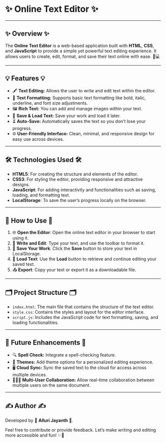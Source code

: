 # ✨ Online Text Editor ✨

---

## ✨ Overview ✨  
The **Online Text Editor** is a web-based application built with **HTML**, **CSS**, and **JavaScript** to provide a simple yet powerful text editing experience. It allows users to create, edit, format, and save their text online with ease. 📝💻

---

## 💡 Features 💡  
- 🖋️ **Text Editing:** Allows the user to write and edit text within the editor.
- 🎨 **Text Formatting:** Supports basic text formatting like bold, italic, underline, and font size adjustments.
- 🖼️ **Rich Text:** You can add and manage images within your text.
- 📑 **Save & Load Text:** Save your work and load it later.
- ⏳ **Auto-Save:** Automatically saves the text so you don’t lose your progress.
- 🌐 **User-Friendly Interface:** Clean, minimal, and responsive design for easy use across devices.

---

## 🛠️ Technologies Used 🛠️  
- **HTML5**: For creating the structure and elements of the editor.  
- **CSS3**: For styling the editor, providing responsive and attractive designs.  
- **JavaScript**: For adding interactivity and functionalities such as saving, loading, and formatting text.  
- **LocalStorage**: To save the user’s progress locally on the browser.

---

## 🎉 How to Use 🎉  
1. 🌐 **Open the Editor**: Open the online text editor in your browser to start using it.  
2. 📝 **Write and Edit**: Type your text, and use the toolbar to format it.  
3. 💾 **Save Your Work**: Click the **Save** button to store your text in LocalStorage.  
4. 📂 **Load Text**: Use the **Load** button to retrieve and continue editing your saved text.  
5. 📤 **Export**: Copy your text or export it as a downloadable file.

---

## 🗂️ Project Structure 🗂️  
- `index.html`: The main file that contains the structure of the text editor.  
- `style.css`: Contains the styles and layout for the editor interface.  
- `script.js`: Includes the JavaScript code for text formatting, saving, and loading functionalities.

---

## 🚀 Future Enhancements 🚀  
- 🔍 **Spell Check:** Integrate a spell-checking feature.  
- 🎨 **Themes:** Add theme options for a personalized editing experience.  
- 🖥️ **Cloud Sync:** Sync the saved text to the cloud for access across multiple devices.  
- 🧑‍🤝‍🧑 **Multi-User Collaboration:** Allow real-time collaboration between multiple users on the same document.

---

## ✍️ Author ✍️  
Developed by 🌟 **Alluri Jayanth** 🌟.

Feel free to contribute or provide feedback. Let’s make writing and editing more accessible and fun! ✨📝
